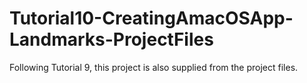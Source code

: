 # Tutorial10-CreatingAmacOSApp-Landmarks-ProjectFiles
 Following Tutorial 9, this project is also supplied from the project files.

